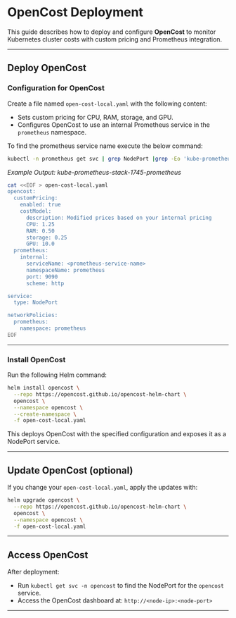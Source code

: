 # OpenCost Deployment

This guide describes how to deploy and configure **OpenCost** to monitor Kubernetes cluster costs with custom pricing and Prometheus integration.

---

## Deploy OpenCost

### Configuration for OpenCost

Create a file named `open-cost-local.yaml` with the following content:

* Sets custom pricing for CPU, RAM, storage, and GPU.
* Configures OpenCost to use an internal Prometheus service in the `prometheus` namespace.

To find the prometheus service name execute the below command:

```bash
kubectl -n prometheus get svc | grep NodePort |grep -Eo 'kube-prometheus-stack-[0-9]+-prometheus'
```
*Example Output: kube-prometheus-stack-1745-prometheus*

```bash
cat <<EOF > open-cost-local.yaml
opencost:
  customPricing:
    enabled: true
    costModel:
      description: Modified prices based on your internal pricing
      CPU: 1.25
      RAM: 0.50
      storage: 0.25
      GPU: 10.0
  prometheus:
    internal:
      serviceName: <prometheus-service-name>
      namespaceName: prometheus
      port: 9090
      scheme: http

service:
  type: NodePort

networkPolicies:
  prometheus:
    namespace: prometheus
EOF
```

---

### Install OpenCost

Run the following Helm command:

```bash
helm install opencost \
  --repo https://opencost.github.io/opencost-helm-chart \
  opencost \
  --namespace opencost \
  --create-namespace \
  -f open-cost-local.yaml
```

This deploys OpenCost with the specified configuration and exposes it as a NodePort service.

---

## Update OpenCost (optional)

If you change your `open-cost-local.yaml`, apply the updates with:

```bash
helm upgrade opencost \
  --repo https://opencost.github.io/opencost-helm-chart \
  opencost \
  --namespace opencost \
  -f open-cost-local.yaml
```

---

## Access OpenCost

After deployment:

* Run `kubectl get svc -n opencost` to find the NodePort for the `opencost` service.
* Access the OpenCost dashboard at:
  `http://<node-ip>:<node-port>`

---
